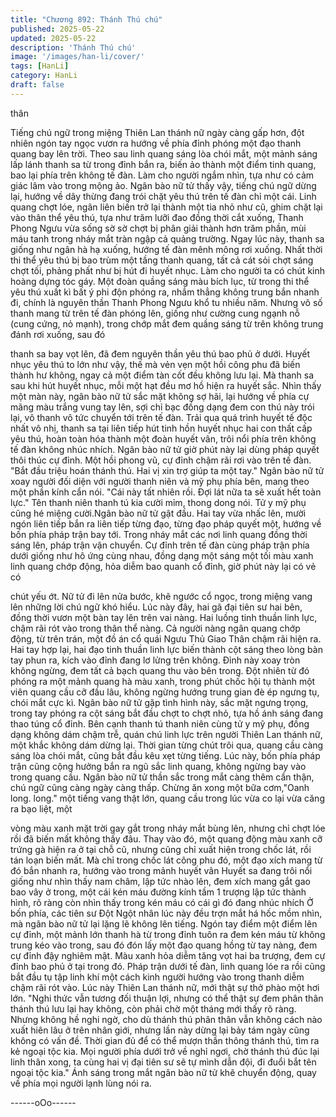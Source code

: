 ```yaml
---
title: "Chương 892: Thánh Thú chú"
published: 2025-05-22
updated: 2025-05-22
description: 'Thánh Thú chú'
image: '/images/han-li/cover/'
tags: [HanLi]
category: HanLi
draft: false
---
```


thân

Tiếng chú ngữ trong miệng Thiên Lan thánh nữ ngày càng gấp
hơn, đột nhiên ngón tay ngọc vươn ra hướng về phía đỉnh phóng
một đạo thanh quang bay lên trời. Theo sau linh quang sáng lòa
chói mắt, một mảnh sáng lấp lánh thanh sa từ trong đỉnh bắn ra,
biến ảo thành một điểm tinh quang, bao lại phía trên không tế
đàn. Làm cho người ngắm nhìn, tựa như có cảm giác lâm vào
trong mộng ảo.
Ngân bào nữ tử thấy vậy, tiếng chú ngữ dừng lại, hướng về dây
thừng đang trói chặt yêu thú trên tế đàn chỉ một cái.
Linh quang chợt lóe, ngân liên biến trở lại thành một tia nhỏ như
cũ, ghim chặt lại vào thân thể yêu thú, tựa như trăm lưỡi đao
đồng thời cắt xuống, Thanh Phong Ngưu vừa sống sờ sờ chợt bị
phân giải thành hơn trăm phần, mùi máu tanh trong nháy mắt tràn
ngập cả quảng trường.
Ngay lúc này, thanh sa giống như ngân hà hạ xuống, hướng tế
đàn mênh mông rơi xuống.
Nhất thời thi thể yêu thú bị bao trùm một tầng thanh quang, tất cả
cát sỏi chợt sáng chợt tối, phảng phất như bị hút đi huyết nhục.
Làm cho người ta có chút kinh hoàng dựng tóc gáy.
Một đoàn quầng sáng màu bích lục, từ trong thi thể yêu thú xuất
kì bất ý phi độn phóng ra, nhắm thẳng không trung bắn nhanh đi,
chính là nguyên thần Thanh Phong Ngưu khổ tu nhiều năm.
Nhưng vô số thanh mang từ trên tế đàn phóng lên, giống như
cường cung ngạnh nỗ (cung cứng, nỏ mạnh), trong chớp mắt
đem quầng sáng từ trên không trung đánh rơi xuống, sau đó

thanh sa bay vọt lên, đã đem nguyên thần yêu thú bao phủ ở
dưới.
Huyết nhục yêu thú to lớn như vậy, thế mà vẻn vẹn một hồi công
phu đã biến thành hư không, ngay cả một điểm tàn cốt đều không
lưu lại.
Mà thanh sa sau khi hút huyết nhục, mỗi một hạt đều mơ hồ hiện
ra huyết sắc.
Nhìn thấy một màn này, ngân bào nữ tử sắc mặt không sợ hãi, lại
hướng về phía cự mãng màu trắng vung tay lên, sợi chỉ bạc đồng
dạng đem con thú này trói lại, vô thanh vô tức chuyển tới trên tế
đàn.
Trải qua quá trình huyết tế độc nhất vô nhị, thanh sa tại liên tiếp
hút tinh hồn huyết nhục hai con thất cấp yêu thú, hoàn toàn hóa
thành một đoàn huyết vân, trôi nổi phía trên không tế đàn không
nhúc nhích.
Ngân bào nữ tử giờ phút này lại dùng pháp quyết thôi thúc cự
đỉnh. Một hồi phong vũ, cự đỉnh chậm rãi rơi vào trên tế đàn.
"Bắt đầu triệu hoán thánh thú. Hai vị xin trợ giúp ta một tay." Ngân
bào nữ tử xoay người đối diện với người thanh niên và mỹ phụ
phía bên, mang theo một phần kính cẩn nói.
"Cái này tất nhiên rồi. Đợi lát nữa ta sẽ xuất hết toàn lực." Tên
thanh niên thanh tú kia cười mỉm, thong dong nói.
Tử y mỹ phụ cũng hé miệng cười.Ngân bào nữ tử gật đầu. Hai
tay vừa nhấc lên, mười ngón liên tiếp bắn ra liên tiếp từng đạo,
từng đạo pháp quyết một, hướng về bốn phía pháp trận bay tới.
Trong nháy mắt các nơi linh quang đồng thời sáng lên, pháp trận
vận chuyển.
Cự đỉnh trên tế đàn cùng pháp trận phía dưới giống như hô ứng
cùng nhau, đồng dạng một sáng một tối màu xanh linh quang
chớp động, hỏa diễm bao quanh cổ đỉnh, giờ phút này lại có vẻ có

chút yếu ớt.
Nữ tử đi lên nửa bước, khẽ ngước cổ ngọc, trong miệng vang lên
những lời chú ngữ khó hiểu.
Lúc này đây, hai gã đại tiên sư hai bên, đồng thời vươn một bàn
tay lên trên vai nàng. Hai luồng tinh thuần linh lực, chậm rãi rót
vào trong thân thể nàng.
Cả người nàng ngân quang chớp động, từ trên trán, một đồ án cổ
quái Ngưu Thủ Giao Thân chậm rãi hiện ra.
Hai tay hợp lại, hai đạo tinh thuần linh lực biến thành cột sáng
theo lòng bàn tay phun ra, kích vào đỉnh đang lơ lửng trên không.
Đỉnh này xoay tròn không ngừng, đem tất cả bạch quang thu vào
bên trong. Đột nhiên từ đó phóng ra một mảnh quang hà màu
xanh, trong phút chốc hội tụ thành một viên quang cầu cỡ đầu
lâu, không ngừng hướng trung gian đè ép ngưng tụ, chói mắt cực
kì.
Ngân bào nữ tử gặp tình hình này, sắc mặt ngưng trọng, trong tay
phóng ra cột sáng bắt đầu chợt to chợt nhỏ, tựa hồ ánh sáng
đang thao túng cổ đỉnh.
Bên cạnh thanh tú thanh niên cùng tử y mỹ phụ, đồng dạng không
dám chậm trễ, quán chú linh lực trên người Thiên Lan thánh nữ,
một khắc không dám dừng lại.
Thời gian từng chút trôi qua, quang cầu càng sáng lòa chói mắt,
cũng bắt đầu kêu xẹt từng tiếng.
Lúc này, bốn phía pháp trận cũng cộng hưởng bắn ra ngũ sắc linh
quang, không ngừng bay vào trong quang cầu.
Ngân bào nữ tử thần sắc trong mắt càng thêm cẩn thận, chú ngữ
cũng càng ngày càng thấp.
Chừng ăn xong một bữa cơm,"Oanh long. long." một tiếng vang
thật lớn, quang cầu trong lúc vừa co lại vừa căng ra bạo liệt, một

vòng màu xanh mặt trời gay gắt trong nháy mắt bùng lên, nhưng
chỉ chợt lóe rồi đã biến mất không thấy đâu. Thay vào đó, một
quang động màu xanh cỡ trứng gà hiện ra ở tại chỗ cũ, nhưng
cũng chỉ xuất hiện trong chốc lát, rồi tán loạn biến mất.
Mà chỉ trong chốc lát công phu đó, một đạo xích mang từ đó bắn
nhanh ra, hướng vào trong mảnh huyết vân
Huyết sa đang trôi nổi giống như nhìn thấy nam châm, lập tức
nhào lên, đem xích mang gắt gao bao vây ở trong, một cái kén
máu đường kính tầm 1 trượng lập tức thành hình, rõ ràng còn
nhìn thấy trong kén máu có cái gì đó đang nhúc nhích
Ở bốn phía, các tiên sư Đột Ngột nhân lúc này đều trợn mắt há
hốc mồm nhìn, mà ngân bào nữ tử lại lặng lẽ không lên tiếng.
Ngón tay điểm một điểm lên cự đỉnh, một mảnh lớn thanh hà từ
trong đỉnh tuôn ra đem kén máu từ không trung kéo vào trong,
sau đó đón lấy một đạo quang hồng từ tay nàng, đem cự đỉnh đậy
nghiêm mật.
Màu xanh hỏa diễm tăng vọt hai ba trượng, đem cự đỉnh bao phủ
ở tại trong đó.
Pháp trận dưới tế đàn, linh quang lóe ra rồi cũng bắt đầu tụ tập
linh khí một cách kinh người hướng vào trong thanh diễm chậm
rãi rót vào.
Lúc này Thiên Lan thánh nữ, mới thật sự thở phào một hơi lớn.
"Nghi thức vẫn tương đối thuận lợi, nhưng có thể thật sự đem
phân thân thánh thú lưu lại hay không, còn phải chờ một tháng
mới thấy rõ ràng. Nhưng không hề nghi ngờ, cho dù thánh thú
phân thân vẫn không cách nào xuất hiên lâu ở trên nhân giới,
nhưng lần này dừng lại bảy tám ngày cũng không có vấn đề.
Thời gian đủ để có thể mượn thần thông thánh thú, tìm ra kẻ
ngoại tộc kia. Mọi người phía dưới trở về nghỉ ngơi, chờ thánh thú
đúc lại linh thân xong, ta cùng hai vị đại tiên sư sẽ tự mình dẫn
đội, đi đuổi bắt tên ngoại tộc kia." Ánh sáng trong mắt ngân bào
nữ tử khẽ chuyển động, quay về phía mọi người lạnh lùng nói ra.

------oOo------
